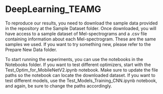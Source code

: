 # DeepLearning_TEAMG

To reproduce our results, you need to download the sample data provided in the repository at the Sample Dataset folder.
Once downloaded, you will have access to a sample dataset of Mel-spectrograms and a .csv file containing information about each Mel-spectrogram.
These are the same samples we used. If you want to try something new, please refer to the Prepare New Data folder.

To start running the experiments, you can use the notebooks in the Notebooks folder.
If you want to test different optimizers, start with the Test_Optim_for_MobileNetV2.ipynb notebook. Make sure to update the file paths so the notebook can locate the downloaded dataset.
If you want to test different models, use the Test_Models_Training_CNN.ipynb notebook, and again, be sure to change the paths accordingly.

